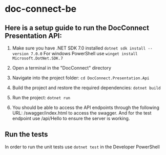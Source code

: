 # doc-connect-be

## Here is a setup guide to run the DocConnect Presentation API:

1. Make sure you have .NET SDK 7.0 installed
`dotnet sdk install --version 7.0.0` 
For windows PowerShell use 
`winget install Microsoft.DotNet.SDK.7`

2. Open a terminal in the "DocConnect" directory

3. Navigate into the project folder:
`cd DocConnect.Presentation.Api`

4. Build the project and restore the required dependencies:
`dotnet build`

5. Run the project:
`dotnet run`

6. You should be able to access the API endpoints through the following URL:
/swagger/index.html to access the swagger. 
And for the test endpoint use /api/Hello to ensure the server is working.

## Run the tests

In order to run the unit tests use `dotnet test` in the Developer PowerShell
